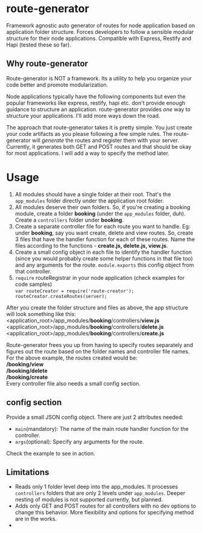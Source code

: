 # route-generator
Framework agnostic auto generator of routes for node application based on application folder structure. Forces developers to follow a sensible modular structure for their node applications. Compatible with Express, Restify and Hapi (tested these so far).

## Why route-generator
Route-generator is NOT a framework. Its a utility to help you organize your code better and promote modularization.  

Node applications typically have the following components but even the popular frameworks like express, restify, hapi etc. don't provide enough guidance to structure an application. route-generator provides *one* way to structure your applications. I'll add more ways down the road.  

The approach that route-generator takes it is pretty simple. You just create your code artifacts as you please following a few simple rules. The route-generator will *generate* the routes and register them with your server. Currently, it generates both GET and POST routes and that should be okay for most applications. I will add a way to specify the method later.  
# Usage
1. All modules should have a single folder at their root. That's the `app_modules` folder directly under the application root folder.
2. All modules deserve their own folders. So, if you're creating a booking module, create a folder **booking** (under the `app_modules` folder, duh). Create a `controllers` folder under **booking**.
3. Create a separate controller file for each route you want to handle. Eg: under **booking**, say you want create, delete and view routes. So, create 3 files that have the handler function for each of these routes. Name the files according to the functions - **create.js, delete.js, view.js**.
4. Create a small config object in each file to identify the handler function (since you would probably create some helper functions in that file too) and any arguments for the route. `module.exports` this config object from that controller.
5. `require` routeRegistrar in your node application (check examples for code samples)  
`var routeCreator = require('route-creator');
routeCreator.createRoutes(server);`  

After you create the folder structure and files as above, the app structure will look something like this:  
<application_root>/app_modules/**booking**/controllers/**view.js** 
<application_root>/app_modules/**booking**/controllers/**delete.js**  
<application_root>/app_modules/**booking**/controllers/**create.js**

Route-generator frees you up from having to specify routes separately and figures out the route based on the folder names and controller file names. For the above example, the routes created would be:  
**/booking/view  
/booking/delete  
/booking/create**  
Every controller file also needs a small config section.

## config section
Provide a small JSON config object. There are just 2 attributes needed:

- `main`(mandatory): The name of the main route handler function for the controller.
- `args`(optional): Specify any arguments for the route.

Check the example to see in action.

## Limitations
- Reads only 1 folder level deep into the app_modules. It processes `controllers` folders that are only 2 levels under `app_modules`. Deeper nesting of modules is not supported currently, but planned.
- Adds only GET and POST routes for all controllers with no dev options to change this behavior. More flexibility and options for specifying method are in the works.
- 